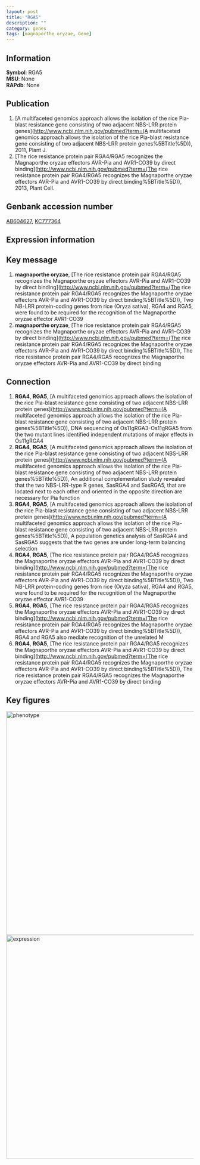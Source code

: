 ```yaml
---
layout: post
title: "RGA5"
description: ""
category: genes
tags: [magnaporthe oryzae, Gene]
---
```


## Information
__Symbol__: RGA5  
__MSU__: None  
__RAPdb__: None  

## Publication
1. [A multifaceted genomics approach allows the isolation of the rice Pia-blast resistance gene consisting of two adjacent NBS-LRR protein genes](http://www.ncbi.nlm.nih.gov/pubmed?term=(A multifaceted genomics approach allows the isolation of the rice Pia-blast resistance gene consisting of two adjacent NBS-LRR protein genes%5BTitle%5D)), 2011, Plant J.
2. [The rice resistance protein pair RGA4/RGA5 recognizes the Magnaporthe oryzae effectors AVR-Pia and AVR1-CO39 by direct binding](http://www.ncbi.nlm.nih.gov/pubmed?term=(The rice resistance protein pair RGA4/RGA5 recognizes the Magnaporthe oryzae effectors AVR-Pia and AVR1-CO39 by direct binding%5BTitle%5D)), 2013, Plant Cell.

## Genbank accession number
[AB604627](http://www.ncbi.nlm.nih.gov/nuccore/AB604627), [KC777364](http://www.ncbi.nlm.nih.gov/nuccore/KC777364)

## Expression information

## Key message
1. __magnaporthe oryzae__, [The rice resistance protein pair RGA4/RGA5 recognizes the Magnaporthe oryzae effectors AVR-Pia and AVR1-CO39 by direct binding](http://www.ncbi.nlm.nih.gov/pubmed?term=(The rice resistance protein pair RGA4/RGA5 recognizes the Magnaporthe oryzae effectors AVR-Pia and AVR1-CO39 by direct binding%5BTitle%5D)),  Two NB-LRR protein-coding genes from rice (Oryza sativa), RGA4 and RGA5, were found to be required for the recognition of the Magnaporthe oryzae effector AVR1-CO39
2. __magnaporthe oryzae__, [The rice resistance protein pair RGA4/RGA5 recognizes the Magnaporthe oryzae effectors AVR-Pia and AVR1-CO39 by direct binding](http://www.ncbi.nlm.nih.gov/pubmed?term=(The rice resistance protein pair RGA4/RGA5 recognizes the Magnaporthe oryzae effectors AVR-Pia and AVR1-CO39 by direct binding%5BTitle%5D)), The rice resistance protein pair RGA4/RGA5 recognizes the Magnaporthe oryzae effectors AVR-Pia and AVR1-CO39 by direct binding

## Connection
1. __RGA4__, __RGA5__, [A multifaceted genomics approach allows the isolation of the rice Pia-blast resistance gene consisting of two adjacent NBS-LRR protein genes](http://www.ncbi.nlm.nih.gov/pubmed?term=(A multifaceted genomics approach allows the isolation of the rice Pia-blast resistance gene consisting of two adjacent NBS-LRR protein genes%5BTitle%5D)),  DNA sequencing of Os11gRGA3-Os11gRGA5 from the two mutant lines identified independent mutations of major effects in Os11gRGA4
2. __RGA4__, __RGA5__, [A multifaceted genomics approach allows the isolation of the rice Pia-blast resistance gene consisting of two adjacent NBS-LRR protein genes](http://www.ncbi.nlm.nih.gov/pubmed?term=(A multifaceted genomics approach allows the isolation of the rice Pia-blast resistance gene consisting of two adjacent NBS-LRR protein genes%5BTitle%5D)),  An additional complementation study revealed that the two NBS-LRR-type R genes, SasRGA4 and SasRGA5, that are located next to each other and oriented in the opposite direction are necessary for Pia function
3. __RGA4__, __RGA5__, [A multifaceted genomics approach allows the isolation of the rice Pia-blast resistance gene consisting of two adjacent NBS-LRR protein genes](http://www.ncbi.nlm.nih.gov/pubmed?term=(A multifaceted genomics approach allows the isolation of the rice Pia-blast resistance gene consisting of two adjacent NBS-LRR protein genes%5BTitle%5D)),  A population genetics analysis of SasRGA4 and SasRGA5 suggests that the two genes are under long-term balancing selection
4. __RGA4__, __RGA5__, [The rice resistance protein pair RGA4/RGA5 recognizes the Magnaporthe oryzae effectors AVR-Pia and AVR1-CO39 by direct binding](http://www.ncbi.nlm.nih.gov/pubmed?term=(The rice resistance protein pair RGA4/RGA5 recognizes the Magnaporthe oryzae effectors AVR-Pia and AVR1-CO39 by direct binding%5BTitle%5D)),  Two NB-LRR protein-coding genes from rice (Oryza sativa), RGA4 and RGA5, were found to be required for the recognition of the Magnaporthe oryzae effector AVR1-CO39
5. __RGA4__, __RGA5__, [The rice resistance protein pair RGA4/RGA5 recognizes the Magnaporthe oryzae effectors AVR-Pia and AVR1-CO39 by direct binding](http://www.ncbi.nlm.nih.gov/pubmed?term=(The rice resistance protein pair RGA4/RGA5 recognizes the Magnaporthe oryzae effectors AVR-Pia and AVR1-CO39 by direct binding%5BTitle%5D)),  RGA4 and RGA5 also mediate recognition of the unrelated M
6. __RGA4__, __RGA5__, [The rice resistance protein pair RGA4/RGA5 recognizes the Magnaporthe oryzae effectors AVR-Pia and AVR1-CO39 by direct binding](http://www.ncbi.nlm.nih.gov/pubmed?term=(The rice resistance protein pair RGA4/RGA5 recognizes the Magnaporthe oryzae effectors AVR-Pia and AVR1-CO39 by direct binding%5BTitle%5D)), The rice resistance protein pair RGA4/RGA5 recognizes the Magnaporthe oryzae effectors AVR-Pia and AVR1-CO39 by direct binding

## Key figures
<img src="http://ricencode.github.io/images/RGA5.pheno.png" alt="phenotype"  style="width: 600px;"/>

<img src="http://ricencode.github.io/images/RGA5.exp.png" alt="expression"  style="width: 600px;"/>


